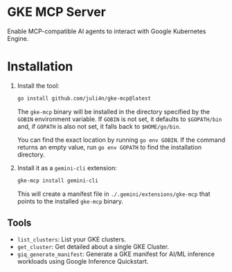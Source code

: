 # GKE MCP Server

Enable MCP-compatible AI agents to interact with Google Kubernetes Engine.

# Installation

1.  Install the tool:

    ```sh
    go install github.com/juli4n/gke-mcp@latest
    ```

    The `gke-mcp` binary will be installed in the directory specified by the `GOBIN` environment variable. If `GOBIN` is not set, it defaults to `$GOPATH/bin` and, if `GOPATH` is also not set, it falls back to `$HOME/go/bin`.

    You can find the exact location by running `go env GOBIN`. If the command returns an empty value, run `go env GOPATH` to find the installation directory.

2.  Install it as a `gemini-cli` extension:

    ```sh
    gke-mcp install gemini-cli
    ```

    This will create a manifest file in `./.gemini/extensions/gke-mcp` that points to the installed `gke-mcp` binary.

## Tools

- `list_clusters`: List your GKE clusters.
- `get_cluster`: Get detailed about a single GKE Cluster.
- `giq_generate_manifest`: Generate a GKE manifest for AI/ML inference workloads using Google Inference Quickstart.
